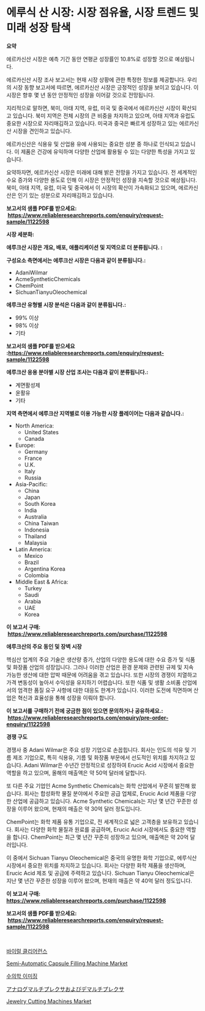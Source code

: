 <p><h1>에루식 산 시장: 시장 점유율, 시장 트렌드 및 미래 성장 탐색</h1></p><p><strong>요약</strong></p>
<p><p>에르카신산 시장은 예측 기간 동안 연평균 성장률인 10.8%로 성장할 것으로 예상됩니다.</p><p>에르카신산 시장 조사 보고서는 현재 시장 상황에 관한 특정한 정보를 제공합니다. 우리의 시장 동향 보고서에 따르면, 에르카신산 시장은 긍정적인 성장을 보이고 있습니다. 이 시장은 향후 몇 년 동안 안정적인 성장을 이어갈 것으로 전망됩니다.</p><p>지리적으로 말하면, 북미, 아태 지역, 유럽, 미국 및 중국에서 에르카신산 시장이 확산되고 있습니다. 북미 지역은 전체 시장의 큰 비중을 차지하고 있으며, 아태 지역과 유럽도 중요한 시장으로 자리매김하고 있습니다. 미국과 중국은 빠르게 성장하고 있는 에르카신산 시장을 견인하고 있습니다.</p><p>에르카신산은 식용유 및 산업용 유에 사용되는 중요한 성분 중 하나로 인식되고 있습니다. 이 제품은 건강에 유익하며 다양한 산업에 활용될 수 있는 다양한 특성을 가지고 있습니다.</p><p>요약하자면, 에르카신산 시장은 미래에 대해 밝은 전망을 가지고 있습니다. 전 세계적인 수요 증가와 다양한 용도로 인해 이 시장은 안정적인 성장을 지속할 것으로 예상됩니다.북미, 아태 지역, 유럽, 미국 및 중국에서 이 시장의 확산이 가속화되고 있으며, 에르카신산은 인기 있는 성분으로 자리매김하고 있습니다.</p></p>
<p><strong>보고서의 샘플 PDF를 받으세요: &nbsp;<a href="https://www.reliableresearchreports.com/enquiry/request-sample/1122598">https://www.reliableresearchreports.com/enquiry/request-sample/1122598</a></strong></p>
<p><strong>시장 세분화:</strong></p>
<p><strong> 에루크산 시장은 개요, 배포, 애플리케이션 및 지역으로 더 분류됩니다. :</strong></p>
<p><strong>구성요소 측면에서는 에루크산 시장은 다음과 같이 분류됩니다.:</strong></p>
<p><ul><li>AdaniWilmar</li><li>AcmeSyntheticChemicals</li><li>ChemPoint</li><li>SichuanTianyuOleochemical</li></ul></p>
<p><strong> 에루크산 유형별 시장 분석은 다음과 같이 분류됩니다.:</strong></p>
<p><ul><li>99% 이상</li><li>98% 이상</li><li>기타</li></ul></p>
<p><strong>보고서의 샘플 PDF를 받으세요 :<a href="https://www.reliableresearchreports.com/enquiry/request-sample/1122598">https://www.reliableresearchreports.com/enquiry/request-sample/1122598</a></strong></p>
<p><strong> 에루크산 응용 분야별 시장 산업 조사는 다음과 같이 분류됩니다.:</strong></p>
<p><ul><li>계면활성제</li><li>윤활유</li><li>기타</li></ul></p>
<p><strong>지역 측면에서 에루크산 지역별로 이용 가능한 시장 플레이어는 다음과 같습니다.:</strong></p>
<p><ul>
    <li>
        North America:
        <ul>
            <li>United States</li>
            <li>Canada</li>
        </ul>
    </li>
    <li>
        Europe:
        <ul>
            <li>Germany</li>
            <li>France</li>
            <li>U.K.</li>
            <li>Italy</li>
            <li>Russia</li>
        </ul>
    </li>
    <li>
        Asia-Pacific:
        <ul>
            <li>China</li>
            <li>Japan</li>
            <li>South Korea</li>
            <li>India</li>
            <li>Australia</li>
            <li>China Taiwan</li>
            <li>Indonesia</li>
            <li>Thailand</li>
            <li>Malaysia</li>
        </ul>
    </li>
    <li>
        Latin America:
        <ul>
            <li>Mexico</li>
            <li>Brazil</li>
            <li>Argentina Korea</li>
            <li>Colombia</li>
        </ul>
    </li>
    <li>
        Middle East & Africa:
        <ul>
            <li>Turkey</li>
            <li>Saudi</li>
            <li>Arabia</li>
            <li>UAE</li>
            <li>Korea</li>
        </ul>
    </li>
    </ul></p>
<p><strong>이 보고서 구매: &nbsp;<a href="https://www.reliableresearchreports.com/purchase/1122598">https://www.reliableresearchreports.com/purchase/1122598</a></strong></p>
<p><strong>에루크산의 주요 동인 및 장벽 시장</strong></p>
<p><p>헥심산 업계의 주요 기술은 생산량 증가, 산업의 다양한 용도에 대한 수요 증가 및 식품 및 화장품 산업의 성장입니다. 그러나 이러한 산업은 환경 문제와 관련된 규제 및 지속 가능한 생산에 대한 압박 때문에 어려움을 겪고 있습니다. 또한 시장의 경쟁이 치열하고 가격 변동성이 높아서 수익성을 유지하기 어렵습니다. 또한 식품 및 생활 소비품 산업에서의 엄격한 품질 요구 사항에 대한 대응도 한계가 있습니다. 이러한 도전에 직면하며 산업은 혁신과 효율성을 통해 성장을 이뤄야 합니다.</p></p>
<p><strong>이 보고서를 구매하기 전에 궁금한 점이 있으면 문의하거나 공유하세요.: &nbsp;<a href="https://www.reliableresearchreports.com/enquiry/pre-order-enquiry/1122598">https://www.reliableresearchreports.com/enquiry/pre-order-enquiry/1122598</a></strong></p>
<p><strong>경쟁 구도</strong></p>
<p><p>경쟁사 중 Adani Wilmar은 주요 성장 기업으로 손꼽힙니다. 회사는 인도의 석유 및 기름 제조 기업으로, 특히 식용유, 기름 및 화장품 부문에서 선도적인 위치를 차지하고 있습니다. Adani Wilmar은 수년간 안정적으로 성장하여 Erucic Acid 시장에서 중요한 역할을 하고 있으며, 올해의 매출액은 약 50억 달러에 달합니다.</p><p>또 다른 주요 기업인 Acme Synthetic Chemicals는 화학 산업에서 꾸준히 발전해 왔습니다. 회사는 합성화학 물질 분야에서 주요한 공급 업체로, Erucic Acid 제품을 다양한 산업에 공급하고 있습니다. Acme Synthetic Chemicals는 지난 몇 년간 꾸준한 성장을 이루어 왔으며, 현재의 매출은 약 30억 달러 정도입니다.</p><p>ChemPoint는 화학 제품 유통 기업으로, 전 세계적으로 넓은 고객층을 보유하고 있습니다. 회사는 다양한 화학 물질과 원료를 공급하며, Erucic Acid 시장에서도 중요한 역할을 합니다. ChemPoint는 최근 몇 년간 꾸준히 성장하고 있으며, 매출액은 약 20억 달러입니다.</p><p>이 중에서 Sichuan Tianyu Oleochemical은 중국의 유명한 화학 기업으로, 에루식산 시장에서 중요한 위치를 차지하고 있습니다. 회사는 다양한 화학 제품을 생산하며, Erucic Acid 제조 및 공급에 주력하고 있습니다. Sichuan Tianyu Oleochemical은 지난 몇 년간 꾸준한 성장을 이루어 왔으며, 현재의 매출은 약 40억 달러 정도입니다.</p></p>
<p><strong>이 보고서 구매: &nbsp; <a href="https://www.reliableresearchreports.com/purchase/1122598">https://www.reliableresearchreports.com/purchase/1122598</a></strong></p>
<p><strong>보고서의 샘플 PDF를 받으세요: &nbsp;<a href="https://www.reliableresearchreports.com/enquiry/request-sample/1122598">https://www.reliableresearchreports.com/enquiry/request-sample/1122598</a></strong><strong></strong></p>
<p>&nbsp;</p>
<p><p><a href="https://medium.com/@jackiefauhey9089475/%EB%B0%94%EC%9D%B4%EB%9F%AC%EC%8A%A4-%EC%A0%9C%EA%B1%B0-%EC%8B%9C%EC%9E%A5-%EC%9C%A0%ED%98%95-%EC%9D%91%EC%9A%A9-%EB%B0%8F-%EC%A7%80%EB%A6%AC%EB%B3%84-%EC%A2%85%ED%95%A9-%ED%8F%89%EA%B0%80-1ec49fdbb718">바이럴 클리어런스</a></p><p><a href="https://issuu.com/reportprime-2/docs/semi-automatic-capsule-filling-machine-market-size">Semi-Automatic Capsule Filling Machine Market</a></p><p><a href="https://medium.com/@percyhagernes9778/2024%EB%85%84%EB%B6%80%ED%84%B0-2031%EB%85%84%EA%B9%8C%EC%A7%80-%EC%98%88%EC%B8%A1%EB%90%9C-%EC%88%98%EC%9D%98-%EC%98%81%EC%83%81-%EC%8B%9C%EC%9E%A5-%EB%B6%84%EC%84%9D-%EB%B0%8F-%EA%B7%9C%EB%AA%A8%EC%9E%85%EB%8B%88%EB%8B%A4-ba0a7d504a85">수의학 이미징</a></p><p><a href="https://medium.com/@briaabshire64/%E3%82%A2%E3%83%8A%E3%83%AD%E3%82%B0%E3%83%9E%E3%83%AB%E3%83%81%E3%83%97%E3%83%AC%E3%82%AF%E3%82%B5%E3%81%A8%E3%83%87%E3%83%9E%E3%83%AB%E3%83%81%E3%83%97%E3%83%AC%E3%82%AF%E3%82%B5%E5%B8%82%E5%A0%B4-%E5%B8%82%E5%A0%B4cagr-%E5%B8%82%E5%A0%B4%E3%83%88%E3%83%AC%E3%83%B3%E3%83%89-%E3%81%9D%E3%81%97%E3%81%A6%E6%88%90%E9%95%B7%E6%88%A6%E7%95%A5%E3%81%AB%E5%AF%BE%E3%81%99%E3%82%8B%E6%B4%9E%E5%AF%9F-341f1fe6a04d">アナログマルチプレクサおよびデマルチプレクサ</a></p><p><a href="https://issuu.com/reportprime-2/docs/jewelry-cutting-machines-market-size-2030.pptx">Jewelry Cutting Machines Market</a></p></p>